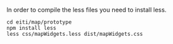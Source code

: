 
In order to compile the less files you need to install less.
```
cd eiti/map/prototype
npm install less
less css/mapWidgets.less dist/mapWidgets.css
```
